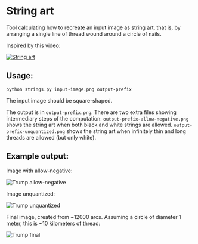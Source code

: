 # String art

Tool calculating how to recreate an input image as [string art](https://en.wikipedia.org/wiki/String_art),
that is, by arranging a single line of thread wound around a circle of nails.

Inspired by this video:

[![String art](http://img.youtube.com/vi/ngGIkHFWwHM/0.jpg)](http://www.youtube.com/watch?v=ngGIkHFWwHM "String art")


## Usage:

```python strings.py input-image.png output-prefix```

The input image should be square-shaped.

The output is in ```output-prefix.png```. There are two extra files showing intermediary steps of the computation:
```output-prefix-allow-negative.png``` shows the string art when both black and white strings are allowed.
```output-prefix-unquantized.png``` shows the string art when infinitely thin and long threads are allowed (but only white).

## Example output:

Image with allow-negative:

![Trump allow-negative](http://people.mokk.bme.hu/~daniel/trump-h180-r250-q50-c0.3-allow-negative.png)

Image unquantized:

![Trump unquantized](http://people.mokk.bme.hu/~daniel/trump-h180-r250-q50-c0.3-unquantized.png)

Final image, created from ~12000 arcs. Assuming a circle of diameter 1 meter, this is ~10 kilometers of thread:

![Trump final](http://people.mokk.bme.hu/~daniel/trump-h180-r250-q50-c0.3.png)
